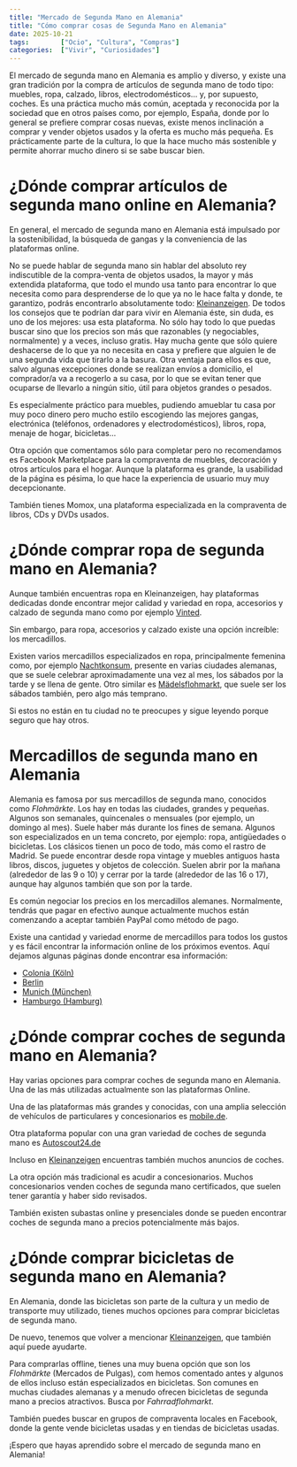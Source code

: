 ```yaml
---
title: "Mercado de Segunda Mano en Alemania"
title: "Cómo comprar cosas de Segunda Mano en Alemania"
date: 2025-10-21
tags:        ["Ocio", "Cultura", "Compras"]
categories:  ["Vivir", "Curiosidades"]
---
```


El mercado de segunda mano en Alemania es amplio y diverso, y existe una gran tradición por la compra de artículos de segunda mano de todo tipo: muebles, ropa, calzado, libros, electrodomésticos... y, por supuesto, coches. Es una práctica mucho más común, aceptada y reconocida por la sociedad que en otros países como, por ejemplo, España, donde por lo general se prefiere comprar cosas nuevas, existe menos inclinación a comprar y vender objetos usados y la oferta es mucho más pequeña. Es prácticamente parte de la cultura, lo que la hace mucho más sostenible y permite ahorrar mucho dinero si se sabe buscar bien.

# ¿Dónde comprar artículos de segunda mano online en Alemania?
En general, el mercado de segunda mano en Alemania está impulsado por la sostenibilidad, la búsqueda de gangas y la conveniencia de las plataformas online. 

No se puede hablar de segunda mano sin hablar del absoluto rey indiscutible de la compra-venta de objetos usados, la mayor y más extendida plataforma, que todo el mundo usa tanto para encontrar lo que necesita como para desprenderse de lo que ya no le hace falta y donde, te garantizo, podrás encontrarlo absolutamente todo: [Kleinanzeigen](https://www.kleinanzeigen.de/). De todos los consejos que te podrían dar para vivir en Alemania éste, sin duda, es uno de los mejores: usa esta plataforma. No sólo hay todo lo que puedas buscar sino que los precios son más que razonables (y negociables, normalmente) y a veces, incluso gratis. Hay mucha gente que sólo quiere deshacerse de lo que ya no necesita en casa y prefiere que alguien le de una segunda vida que tirarlo a la basura. Otra ventaja para ellos es que, salvo algunas excepciones donde se realizan envíos a domicilio, el comprador/a va a recogerlo a su casa, por lo que se evitan tener que ocuparse de llevarlo a ningún sitio, útil para objetos grandes o pesados.

Es especialmente práctico para muebles, pudiendo amueblar tu casa por muy poco dinero pero mucho estilo escogiendo las mejores gangas, electrónica (teléfonos, ordenadores y electrodomésticos), libros, ropa, menaje de hogar, bicicletas...

Otra opción que comentamos sólo para completar pero no recomendamos es Facebook Marketplace para la compraventa de muebles, decoración y otros artículos para el hogar. Aunque la plataforma es grande, la usabilidad de la página es pésima, lo que hace la experiencia de usuario muy muy decepcionante.

También tienes Momox, una plataforma especializada en la compraventa de libros, CDs y DVDs usados.

# ¿Dónde comprar ropa de segunda mano en Alemania?
Aunque también encuentras ropa en Kleinanzeigen, hay plataformas dedicadas donde encontrar mejor calidad y variedad en ropa, accesorios y calzado de segunda mano como por ejemplo [Vinted](https://www.vinted.de/).

Sin embargo, para ropa, accesorios y calzado existe una opción increíble: los mercadillos.

Existen varios mercadillos especializados en ropa, principalmente femenina como, por ejemplo [Nachtkonsum](https://nachtkonsum.com/), presente en varias ciudades alemanas, que se suele celebrar aproximadamente una vez al mes, los sábados por la tarde y se llena de gente.
Otro similar es [Mädelsflohmarkt](https://maedelsflohmarkt.de/), que suele ser los sábados también, pero algo más temprano.

Si estos no están en tu ciudad no te preocupes y sigue leyendo porque seguro que hay otros.

# Mercadillos de segunda mano en Alemania
Alemania es famosa por sus mercadillos de segunda mano, conocidos como *Flohmärkte*. Los hay en todas las ciudades, grandes y pequeñas. Algunos son semanales, quincenales o mensuales (por ejemplo, un domingo al mes). Suele haber más durante los fines de semana. Algunos son especializados en un tema concreto, por ejemplo: ropa, antigüedades o bicicletas. Los clásicos tienen un poco de todo, más como el rastro de Madrid. Se puede encontrar desde ropa vintage y muebles antiguos hasta libros, discos, juguetes y objetos de colección. 
Suelen abrir por la mañana (alrededor de las 9 o 10) y cerrar por la tarde (alrededor de las 16 o 17), aunque hay algunos también que son por la tarde.

Es común negociar los precios en los mercadillos alemanes. Normalmente, tendrás que pagar en efectivo aunque actualmente muchos están comenzando a aceptar también PayPal como método de pago.

Existe una cantidad y variedad enorme de mercadillos para todos los gustos y es fácil encontrar la información online de los próximos eventos. Aquí dejamos algunas páginas donde encontrar esa información:

- [Colonia (Köln)](https://www.koeln.de/flohmaerkte/)
- [Berlin](https://www.berlin.de/en/shopping/markets/flea-markets/)
- [Munich (München)](https://www.in-muenchen.de/flohmarkt)
- [Hamburgo (Hamburg)](https://www.hamburg.de/freizeit/maerkte-und-messen/flohmaerkte)

# ¿Dónde comprar coches de segunda mano en Alemania?
Hay varias opciones para comprar coches de segunda mano en Alemania. Una de las más utilizadas actualmente son las plataformas Online.

Una de las plataformas más grandes y conocidas, con una amplia selección de vehículos de particulares y concesionarios es [mobile.de](https://www.mobile.de/).

Otra plataforma popular con una gran variedad de coches de segunda mano es [Autoscout24.de](https://www.autoscout24.de/)

Incluso en [Kleinanzeigen](https://www.kleinanzeigen.de/) encuentras también muchos anuncios de coches.

La otra opción más tradicional es acudir a concesionarios. Muchos concesionarios venden coches de segunda mano certificados, que suelen tener garantía y haber sido revisados.

También existen subastas online y presenciales donde se pueden encontrar coches de segunda mano a precios potencialmente más bajos.

# ¿Dónde comprar bicicletas de segunda mano en Alemania?
En Alemania, donde las bicicletas son parte de la cultura y un medio de transporte muy utilizado, tienes muchos opciones para comprar bicicletas de segunda mano.

De nuevo, tenemos que volver a mencionar [Kleinanzeigen](https://www.kleinanzeigen.de/), que también aquí puede ayudarte. 

Para comprarlas offline, tienes una muy buena opción que son los *Flohmärkte* (Mercados de Pulgas), com hemos comentado antes y algunos de ellos incluso están especializados en bicicletas. Son comunes en muchas ciudades alemanas y a menudo ofrecen bicicletas de segunda mano a precios atractivos. Busca por *Fahrradflohmarkt*.

También puedes buscar en grupos de compraventa locales en Facebook, donde la gente vende bicicletas usadas y en tiendas de bicicletas usadas.

¡Espero que hayas aprendido sobre el mercado de segunda mano en Alemania!

